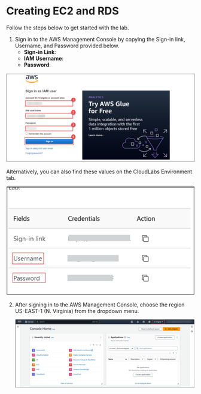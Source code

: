 # Creating EC2 and RDS

Follow the steps below to get started with the lab.

1. Sign in to the AWS Management Console by copying the Sign-in link, Username, and Password provided below.
   - **Sign-in Link**:  <inject key="Url" enableCopy="true" /> 
   - **IAM Username**:  <inject key="UserName" enableCopy="true" /> 
   - **Password**:  <inject key="passwd" enableCopy="true" /> 

  ![](./images/aws.png)

Alternatively, you can also find these values on the CloudLabs Environment tab.

  ![](./images/userandpass.png)

2. After signing in to the AWS Management Console, choose the region US-EAST-1 (N. Virginia) from the dropdown menu.

   ![](./images/console.png)
